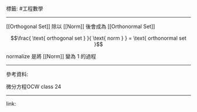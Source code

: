 標籤: #工程數學 

---

[[Orthogonal Set]] 除以 [[Norm]] 後會成為 [[Orthonormal Set]]

$$\frac{ \text{ orthogonal set } }{ \text{ norm } } = \text{ orthonormal set }$$

normalize 是將 [[Norm]] 變為 $1$ 的過程

---

參考資料:

微分方程OCW class 24

---

link:

